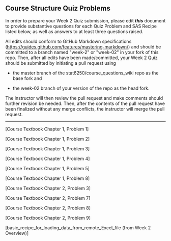## Course Structure Quiz Problems

In order to prepare your Week 2 Quiz submission, please edit ***this*** document to provide substantive questions for each Quiz Problem and SAS Recipe listed below, as well as answers to at least three questions raised.

All edits should conform to GitHub Markdown specifications (https://guides.github.com/features/mastering-markdown/) and should be committed to a branch named "week-2" or "week-02" in your fork of this repo. Then, after all edits have been made/committed, your Week 2 Quiz should be submitted by initiating a pull request using

- the master branch of the stat6250/course_questions_wiki repo as the base fork and

- the week-02 branch of your version of the repo as the head fork.

The instructor will then review the pull request and make comments should further revision be needed. Then, after the contents of the pull request have been finalized without any merge conflicts, the instructor will merge the pull request.

********************************************************************************


[Course Textbook Chapter 1, Problem 1]


[Course Textbook Chapter 1, Problem 2]


[Course Textbook Chapter 1, Problem 3]


[Course Textbook Chapter 1, Problem 4]


[Course Textbook Chapter 1, Problem 5]


[Course Textbook Chapter 1, Problem 8]


[Course Textbook Chapter 2, Problem 3]


[Course Textbook Chapter 2, Problem 7]


[Course Textbook Chapter 2, Problem 8]


[Course Textbook Chapter 2, Problem 9]


[basic_recipe_for_loading_data_from_remote_Excel_file (from Week 2 Overview)]

